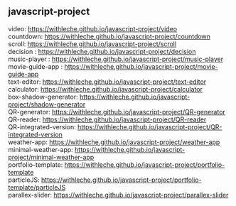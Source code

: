 ## javascript-project
video: https://withleche.github.io/javascript-project/video <br>
countdown: https://withleche.github.io/javascript-project/countdown <br>
scroll: https://withleche.github.io/javascript-project/scroll <br>
decision : https://withleche.github.io/javascript-project/decision <br>
music-player : https://withleche.github.io/javascript-project/music-player <br>
movie-guide-app : https://withleche.github.io/javascript-project/movie-guide-app <br>
text-editor: https://withleche.github.io/javascript-project/text-editor <br>
calculator: https://withleche.github.io/javascript-project/calculator <br>
box-shadow-generator: https://withleche.github.io/javascript-project/shadow-generator <br>
QR-generator: https://withleche.github.io/javascript-project/QR-generator <br>
QR-reader: https://withleche.github.io/javascript-project/QR-reader <br>
QR-integrated-version: https://withleche.github.io/javascript-project/QR-integrated-version <br>
weather-app: https://withleche.github.io/javascript-project/weather-app <br>
minimal-weather-app: https://withleche.github.io/javascript-project/minimal-weather-app <br>
portfolio-template: https://withleche.github.io/javascript-project/portfolio-template <br>
particleJS: https://withleche.github.io/javascript-project/portfolio-template/particleJS <br>
parallex-slider: https://withleche.github.io/javascript-project/parallex-slider